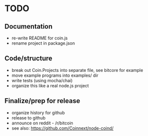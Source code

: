 # TODO

## Documentation

* re-write README for coin.js
* rename project in package.json

## Code/structure

* break out Coin.Projects into separate file, see bitcore for example
* move example programs into examples/ dir
* write tests (using mocha/chai)
* organize this like a real node.js project

## Finalize/prep for release

* organize history for github
* release to github
* announce on reddit - /r/bitcoin
* see also: https://github.com/Coinnext/node-coind/

